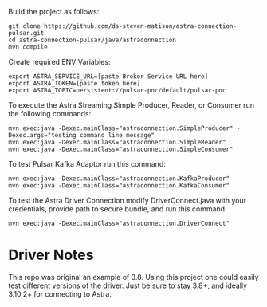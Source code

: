 Build the project as follows:

```
git clone https://github.com/ds-steven-matison/astra-connection-pulsar.git
cd astra-connection-pulsar/java/astraconnection
mvn compile
```

Create required ENV Variables:

```
export ASTRA_SERVICE_URL=[paste Broker Service URL here]
export ASTRA_TOKEN=[paste token here]
export ASTRA_TOPIC=persistent://pulsar-poc/default/pulsar-poc
```

To execute the Astra Streaming Simple Producer, Reader, or Consumer run the following commands:

```
mvn exec:java -Dexec.mainClass="astraconnection.SimpleProducer" -Dexec.args="testing command line message"
mvn exec:java -Dexec.mainClass="astraconnection.SimpleReader"
mvn exec:java -Dexec.mainClass="astraconnection.SimpleConsumer"
```

To test Pulsar Kafka Adaptor run this command:

```
mvn exec:java -Dexec.mainClass="astraconnection.KafkaProducer"
mvn exec:java -Dexec.mainClass="astraconnection.KafkaConsumer"
```

To test the Astra Driver Connection modify DriverConnect.java with your credentials, provide path to secure bundle, and run this command:

```
mvn exec:java -Dexec.mainClass="astraconnection.DriverConnect"
```

# Driver Notes
This repo was original an example of 3.8.  Using this project one could easily test different versions of the driver.  Just be sure to stay 3.8+, and ideally 3.10.2+ for connecting to Astra.